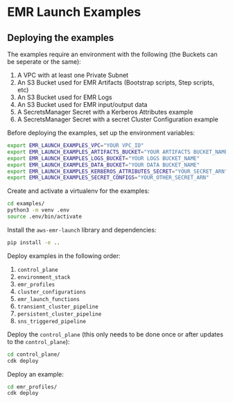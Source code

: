 # EMR Launch Examples

## Deploying the examples
The examples require an environment with the following (the Buckets can be seperate or the same):

1. A VPC with at least one Private Subnet
2. An S3 Bucket used for EMR Artifacts (Bootstrap scripts, Step scripts, etc)
3. An S3 Bucket used for EMR Logs
4. An S3 Bucket used for EMR input/output data
5. A SecretsManager Secret with a Kerberos Attributes example
6. A SecretsManager Secret with a secret Cluster Configuration example

Before deploying the examples, set up the environment variables:
```bash
export EMR_LAUNCH_EXAMPLES_VPC="YOUR VPC_ID"
export EMR_LAUNCH_EXAMPLES_ARTIFACTS_BUCKET="YOUR ARTIFACTS BUCKET_NAME"
export EMR_LAUNCH_EXAMPLES_LOGS_BUCKET="YOUR LOGS BUCKET_NAME"
export EMR_LAUNCH_EXAMPLES_DATA_BUCKET="YOUR DATA BUCKET_NAME"
export EMR_LAUNCH_EXAMPLES_KERBEROS_ATTRIBUTES_SECRET="YOUR_SECRET_ARN"
export EMR_LAUNCH_EXAMPLES_SECRET_CONFIGS="YOUR_OTHER_SECRET_ARN"
```

Create and activate a virtualenv for the examples:
```bash
cd examples/
python3 -m venv .env
source .env/bin/activate
```

Install the `aws-emr-launch` library and dependencies:
```bash
pip install -e ..
```

Deploy examples in the following order:
1. `control_plane`
2. `environment_stack`
3. `emr_profiles`
4. `cluster_configurations`
5. `emr_launch_functions`
6. `transient_cluster_pipeline`
7. `persistent_cluster_pipeline`
8. `sns_triggered_pipeline`

Deploy the `control_plane` (this only needs to be done once or after updates to the `control_plane`):
```bash
cd control_plane/
cdk deploy
```

Deploy an example:
```bash
cd emr_profiles/
cdk deploy

